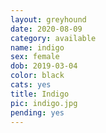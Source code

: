 ```yaml
---
layout: greyhound
date: 2020-08-09
category: available
name: indigo
sex: female
dob: 2019-03-04
color: black
cats: yes
title: Indigo
pic: indigo.jpg
pending: yes
---
```


